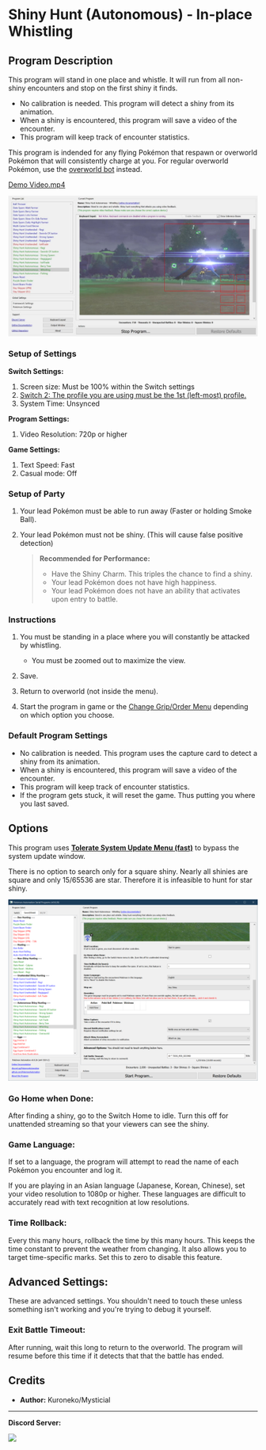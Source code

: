 # Shiny Hunt (Autonomous) - In-place Whistling

## Program Description

This program will stand in one place and whistle. It will run from all non-shiny encounters and stop on the first shiny it finds.

- No calibration is needed. This program will detect a shiny from its animation.
- When a shiny is encountered, this program will save a video of the encounter.
- This program will keep track of encounter statistics.

This program is indended for any flying Pokémon that respawn or overworld Pokémon that will consistently charge at you. 
For regular overworld Pokémon, use the [overworld bot](ShinyHuntAutonomous-Overworld.md) instead.

[Demo Video.mp4](https://cdn.discordapp.com/attachments/780505858613837835/825027189992718426/2021-03-26_10-14-13.mp4)

<img src="images/ShinyHuntAutonomous-Whistling-0.jpg" width="800">


### Setup of Settings

**Switch Settings:**

1. Screen size: Must be 100% within the Switch settings
2. [Switch 2: The profile you are using must be the 1st (left-most) profile.](/Wiki/Programs/NintendoSwitch/Switch2Notes.md#resetting-a-game-moves-the-cursor-to-the-1st-user-profile)
3. System Time: Unsynced

**Program Settings:**

1. Video Resolution: 720p or higher

**Game Settings:**

1. Text Speed: Fast
2. Casual mode: Off

### Setup of Party

1. Your lead Pokémon must be able to run away (Faster or holding Smoke Ball).
2. Your lead Pokémon must not be shiny. (This will cause false positive detection)

   > **Recommended for Performance:**
   > - Have the Shiny Charm. This triples the chance to find a shiny.
   > - Your lead Pokémon does not have high happiness.
   > - Your lead Pokémon does not have an ability that activates upon entry to battle.

### Instructions

1. You must be standing in a place where you will constantly be attacked by whistling.
   * You must be zoomed out to maximize the view.

2. Save.
3. Return to overworld (not inside the menu).
4. Start the program in game or the [Change Grip/Order Menu](https://github.com/PokemonAutomation/Microcontroller/blob/master/Wiki/Programs/NintendoSwitch/ChangeGripOrderMenu.md) depending on which option you choose.

### Default Program Settings

- No calibration is needed. This program uses the capture card to detect a shiny from its animation.
- When a shiny is encountered, this program will save a video of the encounter.
- This program will keep track of encounter statistics.
- If the program gets stuck, it will reset the game. Thus putting you where you last saved.


## Options

This program uses [**Tolerate System Update Menu (fast)**](/Wiki/Programs/NintendoSwitch/FrameworkSettings.md#tolerate-system-update-menu-fast) to bypass the system update window.

There is no option to search only for a square shiny. Nearly all shinies are square and only 15/65536 are star. Therefore it is infeasible to hunt for star shiny.

<img src="images/ShinyHuntAutonomous-Whistling-Settings.png">

### Go Home when Done:

After finding a shiny, go to the Switch Home to idle. Turn this off for unattended streaming so that your viewers can see the shiny.

### Game Language:

If set to a language, the program will attempt to read the name of each Pokémon you encounter and log it.

If you are playing in an Asian language (Japanese, Korean, Chinese), set your video resolution to 1080p or higher. These languages are difficult to accurately read with text recognition at low resolutions.

### Time Rollback:

Every this many hours, rollback the time by this many hours. This keeps the time constant to prevent the weather from changing. It also allows you to target time-specific marks. Set this to zero to disable this feature.


## Advanced Settings:

These are advanced settings. You shouldn't need to touch these unless something isn't working and you're trying to debug it yourself.

### Exit Battle Timeout:

After running, wait this long to return to the overworld. The program will resume before this time if it detects that that the battle has ended.


## Credits

- **Author:** Kuroneko/Mysticial


<hr>

**Discord Server:** 

[<img src="https://canary.discordapp.com/api/guilds/695809740428673034/widget.png?style=banner2">](https://discord.gg/cQ4gWxN)




